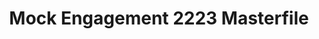 ---
title: Mock Engagement 2223 Masterfile
redirect_to: https://docs.google.com/spreadsheets/d/1NmnVyR6PjvywYy3y4vi5petDJ0dII0B0q7HPpK_CMsA/edit#gid=662664218
redirect_from: 
  - /Mock2223Masterfile
  - /mock2223masterfile
---